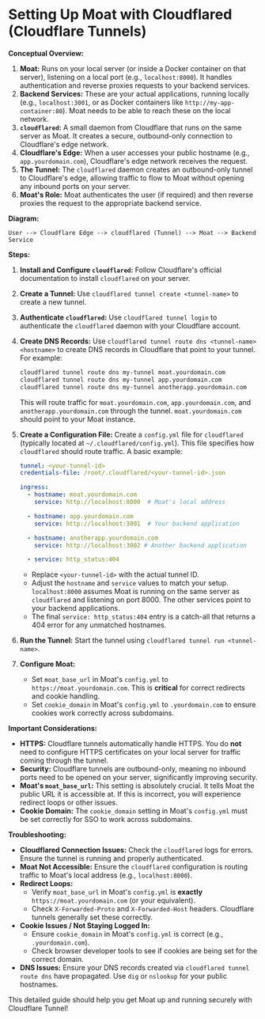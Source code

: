 # Setting Up Moat with Cloudflared (Cloudflare Tunnels)

**Conceptual Overview:**

1.  **Moat:** Runs on your local server (or inside a Docker container on that server), listening on a local port (e.g., `localhost:8000`). It handles authentication and reverse proxies requests to your backend services.
2.  **Backend Services:** These are your actual applications, running locally (e.g., `localhost:3001`, or as Docker containers like `http://my-app-container:80`). Moat needs to be able to reach these on the local network.
3.  **`cloudflared`:** A small daemon from Cloudflare that runs on the same server as Moat. It creates a secure, outbound-only connection to Cloudflare's edge network.
4.  **Cloudflare's Edge:** When a user accesses your public hostname (e.g., `app.yourdomain.com`), Cloudflare's edge network receives the request.
5.  **The Tunnel:** The `cloudflared` daemon creates an outbound-only tunnel to Cloudflare's edge, allowing traffic to flow to Moat without opening any inbound ports on your server.
6.  **Moat's Role:** Moat authenticates the user (if required) and then reverse proxies the request to the appropriate backend service.

**Diagram:**

```
User --> Cloudflare Edge --> cloudflared (Tunnel) --> Moat --> Backend Service
```

**Steps:**

1.  **Install and Configure `cloudflared`:** Follow Cloudflare's official documentation to install `cloudflared` on your server.
2.  **Create a Tunnel:** Use `cloudflared tunnel create <tunnel-name>` to create a new tunnel.
3.  **Authenticate `cloudflared`:** Use `cloudflared tunnel login` to authenticate the `cloudflared` daemon with your Cloudflare account.
4.  **Create DNS Records:** Use `cloudflared tunnel route dns <tunnel-name> <hostname>` to create DNS records in Cloudflare that point to your tunnel.  For example:
    ```bash
    cloudflared tunnel route dns my-tunnel moat.yourdomain.com
    cloudflared tunnel route dns my-tunnel app.yourdomain.com
    cloudflared tunnel route dns my-tunnel anotherapp.yourdomain.com
    ```
    This will route traffic for `moat.yourdomain.com`, `app.yourdomain.com`, and `anotherapp.yourdomain.com` through the tunnel.  `moat.yourdomain.com` should point to your Moat instance.
5.  **Create a Configuration File:** Create a `config.yml` file for `cloudflared` (typically located at `~/.cloudflared/config.yml`).  This file specifies how `cloudflared` should route traffic.  A basic example:

    ```yaml
    tunnel: <your-tunnel-id>
    credentials-file: /root/.cloudflared/<your-tunnel-id>.json

    ingress:
      - hostname: moat.yourdomain.com
        service: http://localhost:8000  # Moat's local address

      - hostname: app.yourdomain.com
        service: http://localhost:3001  # Your backend application

      - hostname: anotherapp.yourdomain.com
        service: http://localhost:3002 # Another backend application

      - service: http_status:404
    ```

    *   Replace `<your-tunnel-id>` with the actual tunnel ID.
    *   Adjust the `hostname` and `service` values to match your setup.  `localhost:8000` assumes Moat is running on the same server as `cloudflared` and listening on port 8000.  The other services point to your backend applications.
    *   The final `service: http_status:404` entry is a catch-all that returns a 404 error for any unmatched hostnames.

6.  **Run the Tunnel:** Start the tunnel using `cloudflared tunnel run <tunnel-name>`.
7.  **Configure Moat:**
    *   Set `moat_base_url` in Moat's `config.yml` to `https://moat.yourdomain.com`.  This is **critical** for correct redirects and cookie handling.
    *   Set `cookie_domain` in Moat's `config.yml` to `.yourdomain.com` to ensure cookies work correctly across subdomains.

**Important Considerations:**

*   **HTTPS:** Cloudflare tunnels automatically handle HTTPS.  You do **not** need to configure HTTPS certificates on your local server for traffic coming through the tunnel.
*   **Security:** Cloudflare tunnels are outbound-only, meaning no inbound ports need to be opened on your server, significantly improving security.
*   **Moat's `moat_base_url`:** This setting is absolutely crucial.  It tells Moat the public URL it is accessible at.  If this is incorrect, you will experience redirect loops or other issues.
*   **Cookie Domain:** The `cookie_domain` setting in Moat's `config.yml` must be set correctly for SSO to work across subdomains.

**Troubleshooting:**

*   **Cloudflared Connection Issues:** Check the `cloudflared` logs for errors.  Ensure the tunnel is running and properly authenticated.
*   **Moat Not Accessible:** Ensure the `cloudflared` configuration is routing traffic to Moat's local address (e.g., `localhost:8000`).
*   **Redirect Loops:**
    *   Verify `moat_base_url` in Moat's `config.yml` is **exactly** `https://moat.yourdomain.com` (or your equivalent).
    *   Check `X-Forwarded-Proto` and `X-Forwarded-Host` headers. Cloudflare tunnels generally set these correctly.
*   **Cookie Issues / Not Staying Logged In:**
    *   Ensure `cookie_domain` in Moat's `config.yml` is correct (e.g., `.yourdomain.com`).
    *   Check browser developer tools to see if cookies are being set for the correct domain.
*   **DNS Issues:** Ensure your DNS records created via `cloudflared tunnel route dns` have propagated. Use `dig` or `nslookup` for your public hostnames.

This detailed guide should help you get Moat up and running securely with Cloudflare Tunnel!